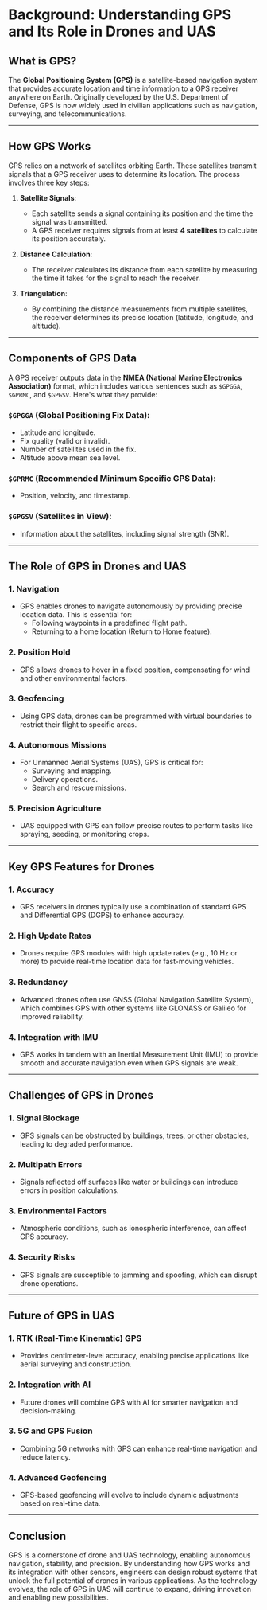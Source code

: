 # Background: Understanding GPS and Its Role in Drones and UAS

## What is GPS?

The **Global Positioning System (GPS)** is a satellite-based navigation system that provides accurate location and time information to a GPS receiver anywhere on Earth. Originally developed by the U.S. Department of Defense, GPS is now widely used in civilian applications such as navigation, surveying, and telecommunications.

---

## How GPS Works

GPS relies on a network of satellites orbiting Earth. These satellites transmit signals that a GPS receiver uses to determine its location. The process involves three key steps:

1. **Satellite Signals**:
   - Each satellite sends a signal containing its position and the time the signal was transmitted.
   - A GPS receiver requires signals from at least **4 satellites** to calculate its position accurately.

2. **Distance Calculation**:
   - The receiver calculates its distance from each satellite by measuring the time it takes for the signal to reach the receiver.

3. **Triangulation**:
   - By combining the distance measurements from multiple satellites, the receiver determines its precise location (latitude, longitude, and altitude).

---

## Components of GPS Data

A GPS receiver outputs data in the **NMEA (National Marine Electronics Association)** format, which includes various sentences such as `$GPGGA`, `$GPRMC`, and `$GPGSV`. Here's what they provide:

### `$GPGGA` (Global Positioning Fix Data):
- Latitude and longitude.
- Fix quality (valid or invalid).
- Number of satellites used in the fix.
- Altitude above mean sea level.

### `$GPRMC` (Recommended Minimum Specific GPS Data):
- Position, velocity, and timestamp.

### `$GPGSV` (Satellites in View):
- Information about the satellites, including signal strength (SNR).

---

## The Role of GPS in Drones and UAS

### 1. Navigation
- GPS enables drones to navigate autonomously by providing precise location data. This is essential for:
  - Following waypoints in a predefined flight path.
  - Returning to a home location (Return to Home feature).

### 2. Position Hold
- GPS allows drones to hover in a fixed position, compensating for wind and other environmental factors.

### 3. Geofencing
- Using GPS data, drones can be programmed with virtual boundaries to restrict their flight to specific areas.

### 4. Autonomous Missions
- For Unmanned Aerial Systems (UAS), GPS is critical for:
  - Surveying and mapping.
  - Delivery operations.
  - Search and rescue missions.

### 5. Precision Agriculture
- UAS equipped with GPS can follow precise routes to perform tasks like spraying, seeding, or monitoring crops.

---

## Key GPS Features for Drones

### 1. Accuracy
- GPS receivers in drones typically use a combination of standard GPS and Differential GPS (DGPS) to enhance accuracy.

### 2. High Update Rates
- Drones require GPS modules with high update rates (e.g., 10 Hz or more) to provide real-time location data for fast-moving vehicles.

### 3. Redundancy
- Advanced drones often use GNSS (Global Navigation Satellite System), which combines GPS with other systems like GLONASS or Galileo for improved reliability.

### 4. Integration with IMU
- GPS works in tandem with an Inertial Measurement Unit (IMU) to provide smooth and accurate navigation even when GPS signals are weak.

---

## Challenges of GPS in Drones

### 1. Signal Blockage
- GPS signals can be obstructed by buildings, trees, or other obstacles, leading to degraded performance.

### 2. Multipath Errors
- Signals reflected off surfaces like water or buildings can introduce errors in position calculations.

### 3. Environmental Factors
- Atmospheric conditions, such as ionospheric interference, can affect GPS accuracy.

### 4. Security Risks
- GPS signals are susceptible to jamming and spoofing, which can disrupt drone operations.

---

## Future of GPS in UAS

### 1. RTK (Real-Time Kinematic) GPS
- Provides centimeter-level accuracy, enabling precise applications like aerial surveying and construction.

### 2. Integration with AI
- Future drones will combine GPS with AI for smarter navigation and decision-making.

### 3. 5G and GPS Fusion
- Combining 5G networks with GPS can enhance real-time navigation and reduce latency.

### 4. Advanced Geofencing
- GPS-based geofencing will evolve to include dynamic adjustments based on real-time data.

---

## Conclusion

GPS is a cornerstone of drone and UAS technology, enabling autonomous navigation, stability, and precision. By understanding how GPS works and its integration with other sensors, engineers can design robust systems that unlock the full potential of drones in various applications. As the technology evolves, the role of GPS in UAS will continue to expand, driving innovation and enabling new possibilities.
